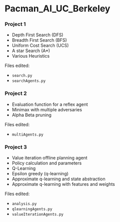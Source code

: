 # Pacman_AI_UC_Berkeley

### Project 1
* Depth First Search (DFS)
* Breadth First Search (BFS)
* Uniform Cost Search (UCS)
* A star Search (A*)
* Various Heuristics

Files edited:
* `search.py`
* `searchAgents.py`

### Project 2
* Evaluation function for a reflex agent
* Minimax with multiple adversaries
* Alpha Beta pruning

Files edited:
* `multiAgents.py`

### Project 3
* Value iteration offline planning agent
* Policy calculation and parameters
* Q-Learning
* Epsilon greedy (q-learning)
* Approximate q-learning and state abstraction
* Approximate q-learning with features and weights

Files edited:
* `analysis.py`
* `qlearningAgents.py`
* `valueIterationAgents.py`
